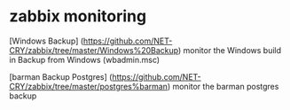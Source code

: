 # zabbix monitoring
[Windows Backup] (https://github.com/NET-CRY/zabbix/tree/master/Windows%20Backup) monitor the Windows build in Backup from Windows (wbadmin.msc)

[barman Backup Postgres] (https://github.com/NET-CRY/zabbix/tree/master/postgres%barman) monitor the barman postgres backup
